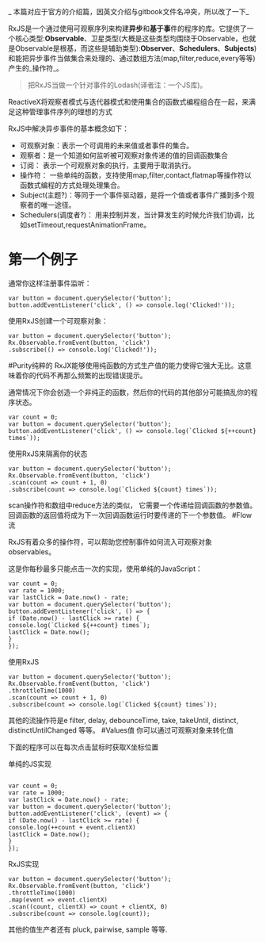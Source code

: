 _本篇对应于官方的介绍篇，因英文介绍与gitbook文件名冲突，所以改了一下_


RxJS是一个通过使用可观察序列来构建**异步**和**基于事**件的程序的库。它提供了一个核心类型:**Observable**、卫星类型(大概是这些类型均围绕于Observable，也就是Observable是根基，而这些是辅助类型):**Observer**、**Schedulers**、**Subjects**)和能把异步事件当做集合来处理的、通过数组方法(map,filter,reduce,every等等)产生的_操作符_。
>把RxJS当做一个针对事件的Lodash(译者注：一个JS库)。

ReactiveX将观察者模式与迭代器模式和使用集合的函数式编程组合在一起，来满足这种管理事件序列的理想的方式

RxJS中解决异步事件的基本概念如下：
* 可观察对象：表示一个可调用的未来值或者事件的集合。
* 观察者：是一个知道如何监听被可观察对象传递的值的回调函数集合
* 订阅： 表示一个可观察对象的执行，主要用于取消执行。
* 操作符： 一些单纯的函数，支持使用map,filter,contact,flatmap等操作符以函数式编程的方式处理处理集合。
* Subject(主题?)：等同于一个事件驱动器，是将一个值或者事件广播到多个观察者的唯一途径。
* Schedulers(调度者?)： 用来控制并发，当计算发生的时候允许我们协调，比如setTimeout,requestAnimationFrame。


# 第一个例子
通常你这样注册事件监听：

```
var button = document.querySelector('button');
button.addEventListener('click', () => console.log('Clicked!'));
```
使用RxJS创建一个可观察对象：
```
var button = document.querySelector('button');
Rx.Observable.fromEvent(button, 'click')
.subscribe(() => console.log('Clicked!'));
```

#Purity纯粹的
RxJX能够使用纯函数的方式生产值的能力使得它强大无比。这意味着你的代码不再那么频繁的出现错误提示。

通常情况下你会创造一个非纯正的函数，然后你的代码的其他部分可能搞乱你的程序状态。
```
var count = 0;
var button = document.querySelector('button');
button.addEventListener('click', () => console.log(`Clicked ${++count} times`));
```
使用RxJS来隔离你的状态

```
var button = document.querySelector('button');
Rx.Observable.fromEvent(button, 'click')
.scan(count => count + 1, 0)
.subscribe(count => console.log(`Clicked ${count} times`));

```
scan操作符和数组中reduce方法的类似， 它需要一个传递给回调函数的参数值。 回调函数的返回值将成为下一次回调函数运行时要传递的下一个参数值。
#Flow 流

RxJS有着众多的操作符，可以帮助您控制事件如何流入可观察对象observables。


这是你每秒最多只能点击一次的实现，使用单纯的JavaScript：


```
var count = 0;
var rate = 1000;
var lastClick = Date.now() - rate;
var button = document.querySelector('button');
button.addEventListener('click', () => {
if (Date.now() - lastClick >= rate) {
console.log(`Clicked ${++count} times`);
lastClick = Date.now();
}
});

```
使用RxJS


```
var button = document.querySelector('button');
Rx.Observable.fromEvent(button, 'click')
.throttleTime(1000)
.scan(count => count + 1, 0)
.subscribe(count => console.log(`Clicked ${count} times`));
```

其他的流操作符是e filter, delay, debounceTime, take, takeUntil, distinct, distinctUntilChanged 等等。
#Values值
你可以通过可观察对象来转化值

下面的程序可以在每次点击鼠标时获取X坐标位置

单纯的JS实现



```

var count = 0;
var rate = 1000;
var lastClick = Date.now() - rate;
var button = document.querySelector('button');
button.addEventListener('click', (event) => {
if (Date.now() - lastClick >= rate) {
console.log(++count + event.clientX)
lastClick = Date.now();
}
});
```

RxJS实现

```
var button = document.querySelector('button');
Rx.Observable.fromEvent(button, 'click')
.throttleTime(1000)
.map(event => event.clientX)
.scan((count, clientX) => count + clientX, 0)
.subscribe(count => console.log(count));
```
其他的值生产者还有 pluck, pairwise, sample 等等.














